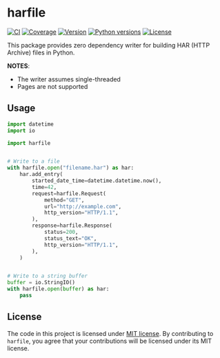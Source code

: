 # harfile

[![CI](https://github.com/schemathesis/harfile/actions/workflows/ci.yml/badge.svg)](https://github.com/schemathesis/harfile/actions/workflows/ci.yml)
[![Coverage](https://codecov.io/gh/schemathesis/harfile/branch/main/graph/badge.svg)](https://codecov.io/gh/schemathesis/harfile/branch/main)
[![Version](https://img.shields.io/pypi/v/harfile.svg)](https://pypi.org/project/harfile/)
[![Python versions](https://img.shields.io/pypi/pyversions/harfile.svg)](https://pypi.org/project/harfile/)
[![License](https://img.shields.io/pypi/l/harfile.svg)](https://opensource.org/licenses/MIT)

This package provides zero dependency writer for building HAR (HTTP Archive) files in Python.

**NOTES**: 

- The writer assumes single-threaded
- Pages are not supported

## Usage

```python
import datetime
import io

import harfile


# Write to a file
with harfile.open("filename.har") as har:
    har.add_entry(
        started_date_time=datetime.datetime.now(),
        time=42,
        request=harfile.Request(
            method="GET",
            url="http://example.com",
            http_version="HTTP/1.1",
        ),
        response=harfile.Response(
            status=200,
            status_text="OK",
            http_version="HTTP/1.1",
        ),
    )


# Write to a string buffer
buffer = io.StringIO()
with harfile.open(buffer) as har:
    pass

```

## License

The code in this project is licensed under [MIT license](https://opensource.org/licenses/MIT).
By contributing to `harfile`, you agree that your contributions will be licensed under its MIT license.

